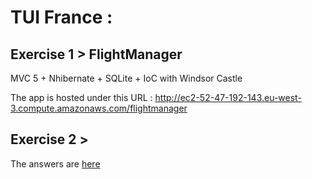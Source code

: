 # TUI France : 


## Exercise 1 > FlightManager 
MVC 5 + Nhibernate + SQLite + IoC with Windsor Castle 

The app is hosted under this URL : http://ec2-52-47-192-143.eu-west-3.compute.amazonaws.com/flightmanager

## Exercise 2 > 
The answers are [here](https://github.com/Tuki-M/TUI/blob/master/TUI-France/Exercise2.Anwser.txt)
